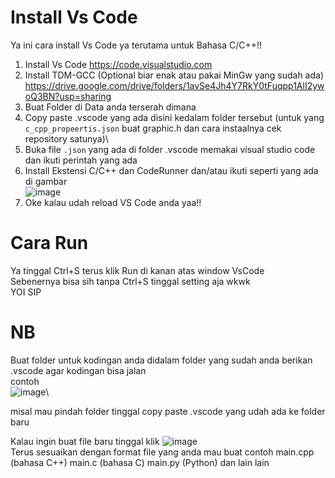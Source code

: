 # Install Vs Code
Ya ini cara install Vs Code ya terutama untuk Bahasa C/C++!!

1. Install Vs Code https://code.visualstudio.com 
2. Install TDM-GCC (Optional biar enak atau pakai MinGw yang sudah ada) https://drive.google.com/drive/folders/1avSe4Jh4Y7RkY0tFuqpp1AlI2ywoQ3BN?usp=sharing
3. Buat Folder di Data anda terserah dimana
5. Copy paste .vscode yang ada disini kedalam folder tersebut (untuk yang `c_cpp_propeertis.json` buat graphic.h dan cara instaalnya cek repository satunya)\
6. Buka file `.json` yang ada di folder .vscode memakai visual studio code dan ikuti perintah yang ada
7. Install Ekstensi C/C++ dan CodeRunner dan/atau ikuti seperti yang ada di gambar\
    ![image](https://user-images.githubusercontent.com/69960366/113874621-3144e800-97e0-11eb-9cc8-914c0e47a663.png) 
8. Oke kalau udah reload VS Code anda yaa!!

# Cara Run
Ya tinggal Ctrl+S terus klik Run di kanan atas window VsCode\
Sebenernya bisa sih tanpa Ctrl+S tinggal setting aja wkwk\
YOI SIP

# NB
Buat folder untuk kodingan anda didalam folder yang sudah anda berikan .vscode agar kodingan bisa jalan\
contoh\
![image](https://user-images.githubusercontent.com/69960366/113876976-7538ec80-97e2-11eb-979d-9e1fc8f7702f.png)\

misal mau pindah folder tinggal copy paste .vscode yang udah ada ke folder baru

Kalau ingin buat file baru tinggal klik 
![image](https://user-images.githubusercontent.com/69960366/113877236-b7622e00-97e2-11eb-8218-3fd946c9f5fa.png)\
Terus sesuaikan dengan format file yang anda mau buat contoh main.cpp (bahasa C++) main.c (bahasa C) main.py (Python) dan lain lain
